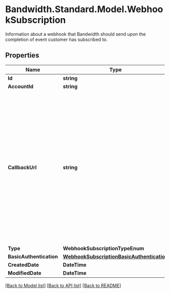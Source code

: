 # Bandwidth.Standard.Model.WebhookSubscription
Information about a webhook that Bandwidth should send upon the completion of event customer has subscribed to.

## Properties

Name | Type | Description | Notes
------------ | ------------- | ------------- | -------------
**Id** | **string** |  | [optional] 
**AccountId** | **string** |  | [optional] 
**CallbackUrl** | **string** | Callback URL to receive status updates from Bandwidth. When a webhook subscription is registered with Bandwidth under a given account ID, it will be used to send status updates for all requests submitted under that account ID. | 
**Type** | **WebhookSubscriptionTypeEnum** |  | [optional] 
**BasicAuthentication** | [**WebhookSubscriptionBasicAuthentication**](WebhookSubscriptionBasicAuthentication.md) |  | [optional] 
**CreatedDate** | **DateTime** |  | [optional] 
**ModifiedDate** | **DateTime** |  | [optional] 

[[Back to Model list]](../README.md#documentation-for-models) [[Back to API list]](../README.md#documentation-for-api-endpoints) [[Back to README]](../README.md)

